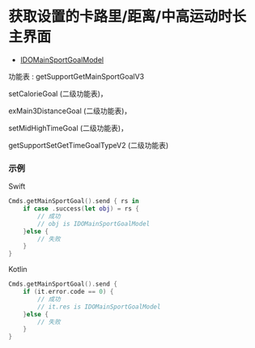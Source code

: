 # 获取设置的卡路里/距离/中高运动时长 主界面
* [IDOMainSportGoalModel](../model/IDOMainSportGoalModel.md)

功能表 : getSupportGetMainSportGoalV3 

setCalorieGoal (二级功能表)，

exMain3DistanceGoal (二级功能表)，

setMidHighTimeGoal (二级功能表)，

getSupportSetGetTimeGoalTypeV2 (二级功能表)

### 示例

Swift
```swift
Cmds.getMainSportGoal().send { rs in
    if case .success(let obj) = rs {
        // 成功
        // obj is IDOMainSportGoalModel
    }else {
        // 失败
    }
}
```

Kotlin
```kotlin
Cmds.getMainSportGoal().send {
    if (it.error.code == 0) {
        // 成功
        // it.res is IDOMainSportGoalModel
    }else {
        // 失败
    }
}
```
